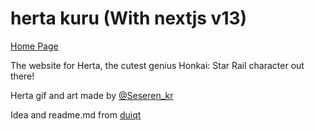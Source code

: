 # herta kuru (With nextjs v13)
[Home Page]([https://duiqt.github.io/herta_kuru/](https://herta-kuru-tau.vercel.app/))

The website for Herta, the cutest genius Honkai: Star Rail character out there!

Herta gif and art made by [@Seseren_kr](https://twitter.com/Seseren_kr)

Idea and readme.md from [duiqt](https://github.com/duiqt)
